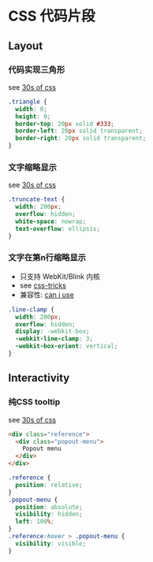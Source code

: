 

# CSS 代码片段
## Layout

### 代码实现三角形
see [30s of css](https://atomiks.github.io/30-seconds-of-css/#triangle)
```css
.triangle {
  width: 0;
  height: 0;
  border-top: 20px solid #333;
  border-left: 20px solid transparent;
  border-right: 20px solid transparent;
}
```

### 文字缩略显示
see [30s of css](https://atomiks.github.io/30-seconds-of-css/#truncate-text)

```css
.truncate-text {
  width: 200px;
  overflow: hidden;
  white-space: nowrap;
  text-overflow: ellipsis;
}
```

### 文字在第n行缩略显示
- 只支持 WebKit/Blink 内核
- see [css-tricks](https://css-tricks.com/line-clampin/)
- 兼容性: [can i use](https://caniuse.com/#search=line-clamp)

```css
.line-clamp {
  width: 200px;
  overflow: hidden;
  display: -webkit-box;
  -webkit-line-clamp: 3;
  -webkit-box-orient: vertical;  
}
```

## Interactivity

### 纯CSS tooltip
see [30s of css](https://atomiks.github.io/30-seconds-of-css/#popout-menu)

```html
<div class="reference">
  <div class="popout-menu">
    Popout menu
  </div>
</div>

```

```css
.reference {
  position: relative;
}
.popout-menu {
  position: absolute;
  visibility: hidden;
  left: 100%;
}
.reference:hover > .popout-menu {
  visibility: visible;
}
```